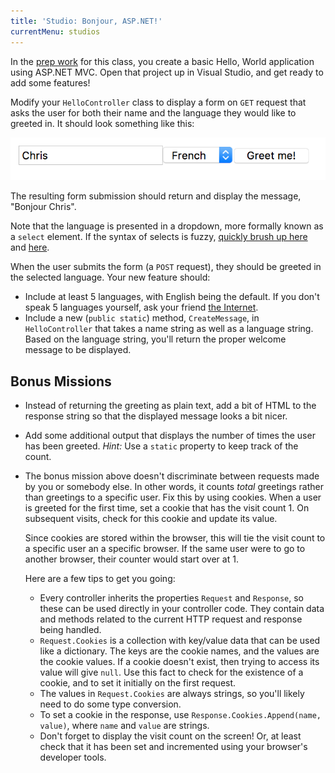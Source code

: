 ```yaml
---
title: 'Studio: Bonjour, ASP.NET!'
currentMenu: studios
---
```


In the [prep work](../class-prep/3/) for this class, you create a basic Hello, World application using ASP.NET MVC. Open that project up in Visual Studio, and get ready to add some features!

Modify your `HelloController` class to display a form on `GET` request that asks the user for both their name and the language they would like to greeted in. It should look something like this:

![Greeting Form](form.png)

The resulting form submission should return and display the message, "Bonjour Chris".

Note that the language is presented in a dropdown, more formally known as a `select` element. If the syntax of selects is fuzzy, [quickly brush up here](https://developer.mozilla.org/en-US/docs/Web/HTML/Element/select) and [here](https://www.w3schools.com/tags/att_option_selected.asp).

When the user submits the form (a `POST` request), they should be greeted in the selected language. Your new feature should:
- Include at least 5 languages, with English being the default. If you don't speak 5 languages yourself, ask your friend [the Internet](http://pocketcultures.com/2008/10/30/say-hello-in-20-languages/).
- Include a new (`public static`) method, `CreateMessage`, in `HelloController` that takes a name string as well as a language string. Based on the language string, you'll return the proper welcome message to be displayed.

## Bonus Missions

- Instead of returning the greeting as plain text, add a bit of HTML to the response string so that the displayed message looks a bit nicer.
- Add some additional output that displays the number of times the user has been greeted. *Hint:* Use a `static` property to keep track of the count.
- The bonus mission above doesn't discriminate between requests made by you or somebody else. In other words, it counts *total* greetings rather than greetings to a specific user. Fix this by using cookies. When a user is greeted for the first time, set a cookie that has the visit count 1. On subsequent visits, check for this cookie and update its value.

    Since cookies are stored within the browser, this will tie the visit count to a specific user an a specific browser. If the same user were to go to another browser, their counter would start over at 1.

    Here are a few tips to get you going:
    - Every controller inherits the properties `Request` and `Response`, so these can be used directly in your controller code. They contain data and methods related to the current HTTP request and response being handled.
    - `Request.Cookies` is a collection with key/value data that can be used like a dictionary. The keys are the cookie names, and the values are the cookie values. If a cookie doesn't exist, then trying to access its value will give `null`. Use this fact to check for the existence of a cookie, and to set it initially on the first request.
    - The values in `Request.Cookies` are always strings, so you'll likely need to do some type conversion.
    - To set a cookie in the response, use `Response.Cookies.Append(name, value)`, where `name` and `value` are strings.
    - Don't forget to display the visit count on the screen! Or, at least check that it has been set and incremented using your browser's developer tools.

